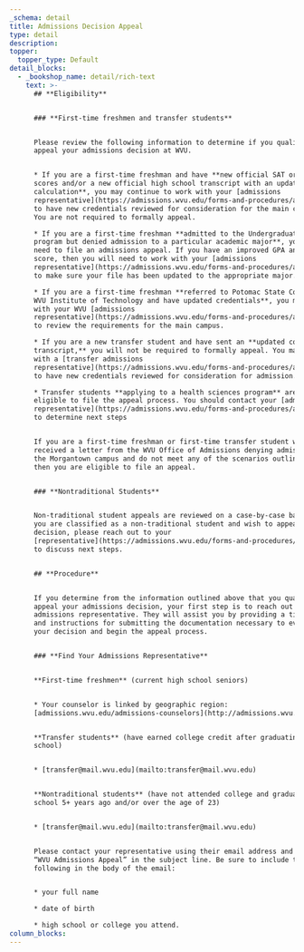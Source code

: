 ```yaml
---
_schema: detail
title: Admissions Decision Appeal
type: detail
description:
topper:
  topper_type: Default
detail_blocks:
  - _bookshop_name: detail/rich-text
    text: >-
      ## **Eligibility**


      ### **First-time freshmen and transfer students**


      Please review the following information to determine if you qualify to
      appeal your admissions decision at WVU.


      * If you are a first-time freshman and have **new official SAT or ACT
      scores and/or a new official high school transcript with an updated GPA
      calculation**, you may continue to work with your [admissions
      representative](https://admissions.wvu.edu/forms-and-procedures/admissions-decision-appeal#anchor-findadmissionsrep)
      to have new credentials reviewed for consideration for the main campus.
      You are not required to formally appeal.

      * If you are a first-time freshman **admitted to the Undergraduate Studies
      program but denied admission to a particular academic major**, you do not
      need to file an admissions appeal. If you have an improved GPA and/or test
      score, then you will need to work with your [admissions
      representative](https://admissions.wvu.edu/forms-and-procedures/admissions-decision-appeal#anchor-findadmissionsrep)
      to make sure your file has been updated to the appropriate major.

      * If you are a first-time freshman **referred to Potomac State College or
      WVU Institute of Technology and have updated credentials**, you may work
      with your WVU [admissions
      representative](https://admissions.wvu.edu/forms-and-procedures/admissions-decision-appeal#anchor-findadmissionsrep)
      to review the requirements for the main campus.

      * If you are a new transfer student and have sent an **updated college
      transcript,** you will not be required to formally appeal. You may work
      with a [transfer admissions
      representative](https://admissions.wvu.edu/forms-and-procedures/admissions-decision-appeal#anchor-findadmissionsrep)
      to have new credentials reviewed for consideration for admission.

      * Transfer students **applying to a health sciences program** are not
      eligible to file the appeal process. You should contact your [admissions
      representative](https://admissions.wvu.edu/forms-and-procedures/admissions-decision-appeal#anchor-findadmissionsrep)
      to determine next steps


      If you are a first-time freshman or first-time transfer student who has
      received a letter from the WVU Office of Admissions denying admission to
      the Morgantown campus and do not meet any of the scenarios outlined above,
      then you are eligible to file an appeal.


      ### **Nontraditional Students**


      Non-traditional student appeals are reviewed on a case-by-case basis. If
      you are classified as a non-traditional student and wish to appeal your
      decision, please reach out to your
      [representative](https://admissions.wvu.edu/forms-and-procedures/admissions-decision-appeal#anchor-findadmissionsrep)
      to discuss next steps.


      ## **Procedure**


      If you determine from the information outlined above that you qualify to
      appeal your admissions decision, your first step is to reach out to your
      admissions representative. They will assist you by providing a timeline
      and instructions for submitting the documentation necessary to evaluate
      your decision and begin the appeal process.


      ### **Find Your Admissions Representative**


      **First-time freshmen** (current high school seniors)


      * Your counselor is linked by geographic region:
      [admissions.wvu.edu/admissions-counselors](http://admissions.wvu.edu/admissions-counselors)


      **Transfer students** (have earned college credit after graduating high
      school)


      * [transfer@mail.wvu.edu](mailto:transfer@mail.wvu.edu)


      **Nontraditional students** (have not attended college and graduated high
      school 5+ years ago and/or over the age of 23)


      * [transfer@mail.wvu.edu](mailto:transfer@mail.wvu.edu)


      Please contact your representative using their email address and include
      “WVU Admissions Appeal” in the subject line. Be sure to include the
      following in the body of the email:


      * your full name

      * date of birth

      * high school or college you attend.
column_blocks:
---
```

